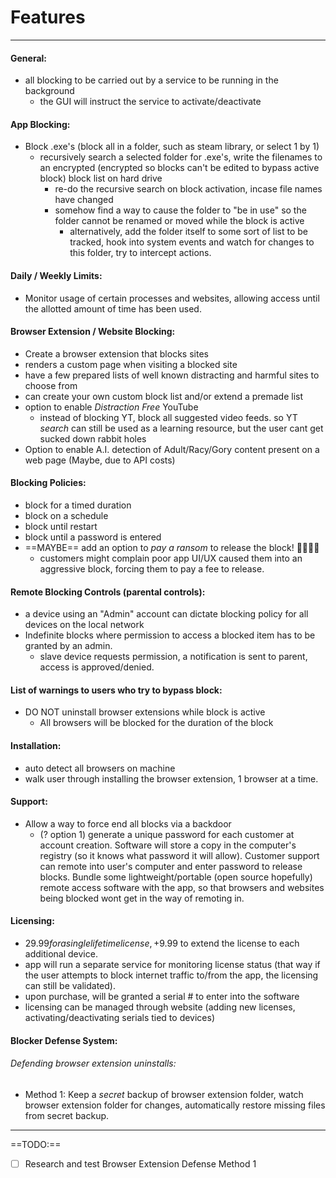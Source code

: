 # Features 
---

#### General:
- all blocking to be carried out by a service to be running in the background
	- the GUI will instruct the service to activate/deactivate 

#### App Blocking:
- Block .exe's (block all in a folder, such as steam library, or select 1 by 1)
	- recursively search a selected folder for .exe's, write the filenames to an encrypted (encrypted so blocks can't be edited to bypass active block) block list on hard drive
		- re-do the recursive search on block activation, incase file names have changed
		- somehow find a way to cause the folder to "be in use" so the folder cannot be renamed or moved while the block is active
			- alternatively, add the folder itself to some sort of list to be tracked, hook into system events and watch for changes to this folder, try to intercept actions.

#### Daily / Weekly Limits:
- Monitor usage of certain processes and websites, allowing access until the allotted amount of time has been used.

#### Browser Extension / Website Blocking:
- Create a browser extension that blocks sites
- renders a custom page when visiting a blocked site
- have a few prepared lists of well known distracting and harmful sites to choose from
- can create your own custom block list and/or extend a premade list
- option to enable *Distraction Free* YouTube
	- instead of blocking YT, block all suggested video feeds. so YT *search* can still be used as a learning resource, but the user cant get sucked down rabbit holes
- Option to enable A.I. detection of Adult/Racy/Gory content present on a web page (Maybe, due to API costs)

#### Blocking Policies:
- block for a timed duration
- block on a schedule
- block until restart
- block until a password is entered
- ==MAYBE== add an option to *pay a ransom* to release the block! 🤯🤯🤑🤑
	- customers might complain poor app UI/UX caused them into an aggressive block, forcing them to pay a fee to release.

#### Remote Blocking Controls (parental controls):
- a device using an "Admin" account can dictate blocking policy for all devices on the local network
- Indefinite blocks where permission to access a blocked item has to be granted by an admin.
	- slave device requests permission, a notification is sent to parent, access is approved/denied. 

#### List of warnings to users who try to bypass block:
- DO NOT uninstall browser extensions while block is active
	- All browsers will be blocked for the duration of the block

#### Installation:
- auto detect all browsers on machine
- walk user through installing the browser extension, 1 browser at a time.

#### Support:
- Allow a way to force end all blocks via a backdoor
	- (? option 1) generate a unique password for each customer at account creation. Software will store a copy in the computer's registry (so it knows what password it will allow). Customer support can remote into user's computer and enter password to release blocks. Bundle some lightweight/portable (open source hopefully) remote access software with the app, so that browsers and websites being blocked wont get in the way of remoting in.

#### Licensing:
- $29.99 for a single lifetime license,  +$9.99 to extend the license to each additional device.
- app will run a separate service for monitoring license status (that way if the user attempts to block internet traffic to/from the app, the licensing can still be validated). 
- upon purchase, will be granted a serial # to enter into the software
- licensing can be managed through website (adding new licenses, activating/deactivating serials tied to devices)

#### Blocker Defense System:

###### Defending browser extension uninstalls:
- Method 1: Keep a *secret* backup of browser extension folder, watch browser extension folder for changes, automatically restore missing files from secret backup. 

---
==TODO:==
- [ ] Research and test Browser Extension Defense Method 1